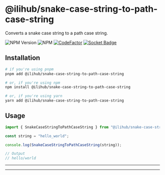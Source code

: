# @ilihub/snake-case-string-to-path-case-string

Converts a snake case string to a path case string.

![NPM Version](https://img.shields.io/npm/v/%40ilihub%2Fsnake-case-string-to-path-case-string?color=33cd56&logo=npm)
![NPM](https://img.shields.io/npm/l/%40ilihub%2Fsnake-case-string-to-path-case-string)
[![CodeFactor](https://www.codefactor.io/repository/github/ilihub/npm/badge)](https://www.codefactor.io/repository/github/ilihub/npm)
[![Socket Badge](https://socket.dev/api/badge/npm/package/@ilihub/snake-case-string-to-path-case-string)](https://socket.dev/npm/package/@ilihub/snake-case-string-to-path-case-string)

## Installation

```bash
# if you're using pnpm
pnpm add @ilihub/snake-case-string-to-path-case-string

# or, if you're using npm
npm install @ilihub/snake-case-string-to-path-case-string

# or, if you're using yarn
yarn add @ilihub/snake-case-string-to-path-case-string
```

## Usage

```javascript
import { SnakeCaseStringToPathCaseString } from "@ilihub/snake-case-string-to-path-case-string";

const string = "hello_world";

console.log(SnakeCaseStringToPathCaseString(string));

// Output
// hello/world
```

---

<!-- sponsors_and_backers_section_start -->

<!-- sponsors_and_backers_section_end -->

---
